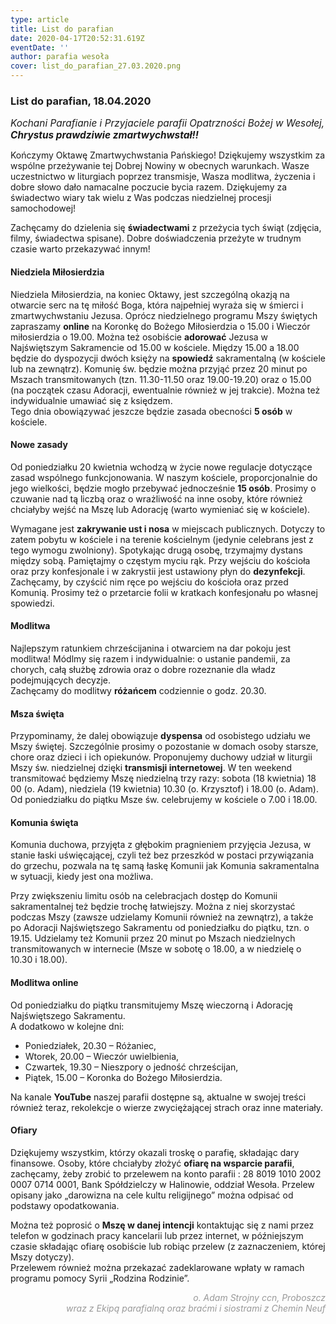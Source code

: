 ```yaml
---
type: article
title: List do parafian
date: 2020-04-17T20:52:31.619Z
eventDate: ''
author: parafia wesoła
cover: list_do_parafian_27.03.2020.png
---
```


### List do parafian, 18.04.2020

<div style="font-style: italic; font-size: 1.1em;">Kochani Parafianie i Przyjaciele parafii Opatrzności Bożej w Wesołej,
<span style="font-weight: 700; display: block;">Chrystus prawdziwie zmartwychwstał!!</span>
</div>

Kończymy Oktawę Zmartwychwstania Pańskiego! Dziękujemy wszystkim za wspólne przeżywanie tej Dobrej Nowiny w obecnych warunkach. Wasze uczestnictwo w liturgiach poprzez transmisje, Wasza modlitwa, życzenia i dobre słowo dało namacalne poczucie bycia razem. Dziękujemy za świadectwo wiary tak wielu z Was podczas niedzielnej procesji samochodowej!

Zachęcamy do dzielenia się **świadectwami** z przeżycia tych świąt (zdjęcia, filmy, świadectwa spisane). Dobre doświadczenia przeżyte w trudnym czasie warto przekazywać innym!

#### Niedziela Miłosierdzia

Niedziela Miłosierdzia, na koniec Oktawy, jest szczególną okazją na otwarcie serc na tę miłość Boga, która najpełniej wyraża się w śmierci i zmartwychwstaniu Jezusa. Oprócz niedzielnego programu Mszy świętych zapraszamy **online** na Koronkę do Bożego Miłosierdzia o 15.00 i Wieczór miłosierdzia o 19.00. Można też osobiście **adorować** Jezusa w Najświętszym Sakramencie od 15.00 w kościele. Między 15.00 a 18.00 będzie do dyspozycji dwóch księży na **spowiedź** sakramentalną (w kościele lub na zewnątrz). Komunię św. będzie można przyjąć przez 20 minut po Mszach transmitowanych (tzn. 11.30-11.50 oraz 19.00-19.20) oraz o 15.00 (na początek czasu Adoracji, ewentualnie również w jej trakcie). Można też indywidualnie umawiać się z księdzem.
\
Tego dnia obowiązywać jeszcze będzie zasada obecności **5 osób** w kościele.

#### Nowe zasady

Od poniedziałku 20 kwietnia wchodzą w życie nowe regulacje dotyczące zasad wspólnego funkcjonowania. W naszym kościele, proporcjonalnie do jego wielkości, będzie mogło przebywać jednocześnie **15 osób**. Prosimy o czuwanie nad tą liczbą oraz o wrażliwość na inne osoby, które również chciałyby wejść na Mszę lub Adorację (warto wymieniać się w kościele).

Wymagane jest **zakrywanie ust i nosa** w miejscach publicznych. Dotyczy to zatem pobytu w kościele i na terenie kościelnym (jedynie celebrans jest z tego wymogu zwolniony). Spotykając drugą osobę, trzymajmy dystans między sobą. Pamiętajmy o częstym myciu rąk. Przy wejściu do kościoła oraz przy konfesjonale i w zakrystii jest ustawiony płyn do **dezynfekcji**. Zachęcamy, by czyścić nim ręce po wejściu do kościoła oraz przed Komunią. Prosimy też o przetarcie folii w kratkach konfesjonału po własnej spowiedzi.

#### Modlitwa

Najlepszym ratunkiem chrześcijanina i otwarciem na dar pokoju jest modlitwa! Módlmy się razem i indywidualnie: o ustanie pandemii, za chorych, całą służbę zdrowia oraz o dobre rozeznanie dla władz podejmujących decyzje.
\
Zachęcamy do modlitwy **różańcem** codziennie o godz. 20.30.

#### Msza święta

Przypominamy, że dalej obowiązuje **dyspensa** od osobistego udziału we Mszy świętej. Szczególnie prosimy o pozostanie w domach osoby starsze, chore oraz dzieci i ich opiekunów. Proponujemy duchowy udział w liturgii Mszy św. niedzielnej dzięki **transmisji internetowej**. W ten weekend transmitować będziemy Mszę niedzielną trzy razy: sobota (18 kwietnia) 18 00 (o. Adam), niedziela (19 kwietnia) 10.30 (o. Krzysztof) i 18.00 (o. Adam).
\
Od poniedziałku do piątku Msze św. celebrujemy w kościele o 7.00 i 18.00.

#### Komunia święta

Komunia duchowa, przyjęta z głębokim pragnieniem przyjęcia Jezusa, w stanie łaski uświęcającej, czyli też bez przeszkód w postaci przywiązania do grzechu, pozwala na tę samą łaskę Komunii jak Komunia sakramentalna w sytuacji, kiedy jest ona możliwa.

Przy zwiększeniu limitu osób na celebracjach dostęp do Komunii sakramentalnej też będzie trochę łatwiejszy. Można z niej skorzystać podczas Mszy (zawsze udzielamy Komunii również na zewnątrz), a także po Adoracji Najświętszego Sakramentu od poniedziałku do piątku, tzn. o 19.15. Udzielamy też Komunii przez 20 minut po Mszach niedzielnych transmitowanych w internecie (Msze w sobotę o 18.00, a w niedzielę o 10.30 i 18.00).

#### Modlitwa online

Od poniedziałku do piątku transmitujemy Mszę wieczorną i Adorację Najświętszego Sakramentu.  
A dodatkowo w kolejne dni:

- Poniedziałek, 20.30 – Różaniec,
- Wtorek, 20.00 – Wieczór uwielbienia,
- Czwartek, 19.30 – Nieszpory o jedność chrześcijan,
- Piątek, 15.00 – Koronka do Bożego Miłosierdzia.

Na kanale **YouTube** naszej parafii dostępne są, aktualne w swojej treści również teraz, rekolekcje o wierze zwyciężającej strach oraz inne materiały.

#### Ofiary

Dziękujemy wszystkim, którzy okazali troskę o parafię, składając dary finansowe. Osoby, które chciałyby złożyć **ofiarę na wsparcie parafii**, zachęcamy, żeby zrobić to przelewem na konto parafii : 28 8019 1010 2002 0007 0714 0001, Bank Spółdzielczy w Halinowie, oddział Wesoła. Przelew opisany jako „darowizna na cele kultu religijnego” można odpisać od podstawy opodatkowania.

Można też poprosić o **Mszę w danej intencji** kontaktując się z nami przez telefon w godzinach pracy kancelarii lub przez internet, w późniejszym czasie składając ofiarę osobiście lub robiąc przelew (z zaznaczeniem, której Mszy dotyczy).  
Przelewem również można przekazać zadeklarowane wpłaty w ramach programu pomocy Syrii „Rodzina Rodzinie”.

<p style="text-align: right; font-style: italic; color: #999;">o. Adam Strojny ccn, Proboszcz
</br>
wraz z Ekipą parafialną oraz braćmi i siostrami z Chemin Neuf
</p>
